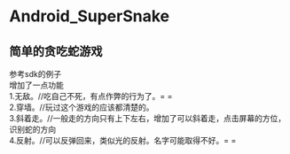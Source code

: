 # Android_SuperSnake
<h2>简单的贪吃蛇游戏</h2>
参考sdk的例子<br>
增加了一点功能<br>
1.无敌。//吃自己不死，有点作弊的行为了。= =<br>
2.穿墙。//玩过这个游戏的应该都清楚的。<br>
3.斜着走。//一般走的方向只有上下左右，增加了可以斜着走，点击屏幕的方位，识别蛇的方向<br>
4.反射。//可以反弹回来，类似光的反射。名字可能取得不好。= = <br>
